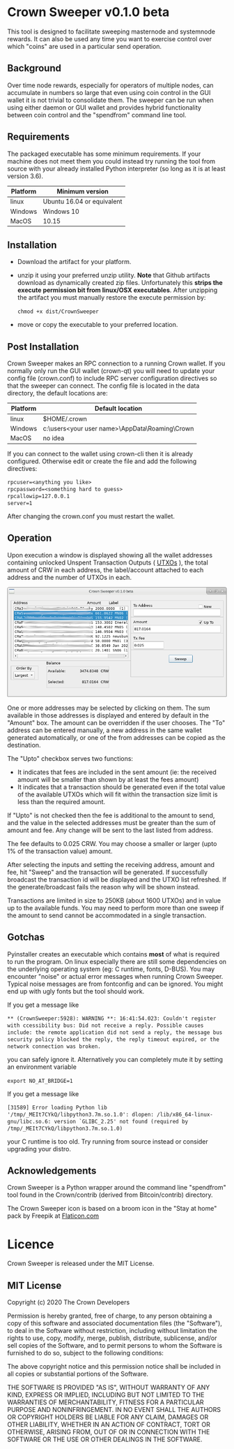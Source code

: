 Crown Sweeper v0.1.0 beta
=========================

This tool is designed to facilitate sweeping masternode and systemnode
rewards. It can also be used any time you want to exercise control over
which "coins" are used in a particular send operation. 

## Background
Over time node rewards, especially for operators of multiple nodes, can
accumulate in numbers so large that even using coin control in the GUI
wallet it is not trivial to consolidate them. The sweeper can be run
when using either daemon or GUI wallet and provides hybrid functionality
between coin control and the "spendfrom" command line tool.

## Requirements
The packaged executable has some minimum requirements. If your machine does
not meet them you could instead try running the tool from source with your
already installed Python interpreter (so long as it is at least version 3.6).

Platform | Minimum version
---|---
linux | Ubuntu 16.04 or equivalent
Windows | Windows 10
MacOS | 10.15

## Installation
- Download the artifact for your platform.
- unzip it using your preferred unzip utility. 
**Note** that Github artifacts download as dynamically created zip
files. Unfortunately this **strips the execute permission bit from 
linux/OSX executables**. After unzipping the artifact you must manually
restore the execute permission by:

    ```chmod +x dist/CrownSweeper```
- move or copy the executable to your preferred location.

## Post Installation
Crown Sweeper makes an RPC connection to a running Crown wallet. If you 
normally only run the GUI wallet (crown-qt) you will need to update your
config file (crown.conf) to include RPC server configuration directives
so that the sweeper can connect. The config file is located in the data 
directory, the default locations are:

Platform | Default location
---|---
linux | $HOME/.crown
Windows | c:\users\<your user name>\AppData\Roaming\Crown
MacOS | no idea

If you can connect to the wallet using crown-cli then it is already 
configured. Otherwise edit or create the file and add the following
directives:
```
rpcuser=<anything you like>
rpcpassword=<something hard to guess>
rpcallowip=127.0.0.1
server=1
```
After changing the crown.conf you must restart the wallet.

## Operation
Upon execution a window is displayed showing all the wallet addresses
containing unlocked Unspent Transaction Outputs ( 
[UTXOs](https://en.wikipedia.org/wiki/Unspent_transaction_output) 
), the total amount of CRW in each address, the label/account attached
to each address and the number of UTXOs in each. 

![Sweeper](img/screenshot.png)

One or more addresses may be selected by clicking on them. The sum
available in those addresses is displayed and entered by default in the
"Amount" box. The amount can be overridden if the user chooses. The "To"
address can be entered manually, a new address in the same wallet
generated automatically, or one of the from addresses can be copied as
the destination. 

The "Upto" checkbox serves two functions:
* It indicates that fees are included in the sent amount (ie: the
received amount will be smaller than shown by at least the fees amount)
* It indicates that a transaction should be generated even if the total
value of the available UTXOs which will fit within the transaction size
limit is less than the required amount.

If "Upto" is not checked then the fee is additional to the amount to
send, and the value in the selected addresses must be greater than the
sum of amount and fee. Any change will be sent to the last listed from
address.  

The fee defaults to 0.025 CRW. You may choose a smaller or larger (upto
1% of the transaction value) amount.

After selecting the inputs and setting the receiving address, amount and
fee, hit "Sweep" and the transaction will be generated. If successfully
broadcast the transaction id will be displayed and the UTXO list
refreshed. If the generate/broadcast fails the reason why will be shown
instead.

Transactions are limited in size to 250KB (about 1600 UTXOs) and in
value up to the available funds. You may need to perform more than one
sweep if the amount to send cannot be accommodated in a single
transaction.

## Gotchas
Pyinstaller creates an executable which contains **most** of what is 
required to run the program. On linux especially there are still some
dependencies on the underlying operating system (eg: C runtime, fonts,
D-BUS). You may encounter "noise" or actual error messages when running
Crown Sweeper. Typical noise messages are from fontconfig and can be
ignored. You might end up with ugly fonts but the tool should work.

If you get a message like
```
** (CrownSweeper:5928): WARNING **: 16:41:54.023: Couldn't register with ccessibility bus: Did not receive a reply. Possible causes include: the remote application did not send a reply, the message bus security policy blocked the reply, the reply timeout expired, or the network connection was broken.
```
you can safely ignore it. Alternatively you can completely mute it by
setting an environment variable 

   ```export NO_AT_BRIDGE=1```

If you get a message like
```
[31589] Error loading Python lib '/tmp/_MEIt7CYkQ/libpython3.7m.so.1.0': dlopen: /lib/x86_64-linux-gnu/libc.so.6: version `GLIBC_2.25' not found (required by /tmp/_MEIt7CYkQ/libpython3.7m.so.1.0)
```
your C runtime is too old. Try running from source instead or consider
upgrading your distro. 

## Acknowledgements
Crown Sweeper is a Python wrapper around the command line "spendfrom"
tool found in the Crown/contrib (derived from Bitcoin/contrib) directory. 

The Crown Sweeper icon is based on a broom icon in the "Stay at home"
pack by Freepik at 
[Flaticon.com](https://www.flaticon.com/free-icon/sweeping_2728954?term=broom&page=1&position=6)

# Licence
Crown Sweeper is released under the MIT License.

## MIT License

Copyright (c) 2020 The Crown Developers

Permission is hereby granted, free of charge, to any person obtaining a copy
of this software and associated documentation files (the "Software"), to deal
in the Software without restriction, including without limitation the rights
to use, copy, modify, merge, publish, distribute, sublicense, and/or sell
copies of the Software, and to permit persons to whom the Software is
furnished to do so, subject to the following conditions:

The above copyright notice and this permission notice shall be included in all
copies or substantial portions of the Software.

THE SOFTWARE IS PROVIDED "AS IS", WITHOUT WARRANTY OF ANY KIND, EXPRESS OR
IMPLIED, INCLUDING BUT NOT LIMITED TO THE WARRANTIES OF MERCHANTABILITY,
FITNESS FOR A PARTICULAR PURPOSE AND NONINFRINGEMENT. IN NO EVENT SHALL THE
AUTHORS OR COPYRIGHT HOLDERS BE LIABLE FOR ANY CLAIM, DAMAGES OR OTHER
LIABILITY, WHETHER IN AN ACTION OF CONTRACT, TORT OR OTHERWISE, ARISING FROM,
OUT OF OR IN CONNECTION WITH THE SOFTWARE OR THE USE OR OTHER DEALINGS IN THE
SOFTWARE.


